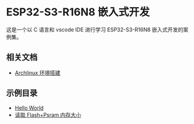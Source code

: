 # ESP32-S3-R16N8 嵌入式开发

这是一个以 C 语言和 vscode IDE 进行学习 ESP32-S3-R16N8 嵌入式开发的案例集。

## 相关文档

- [Archlinux 环境搭建](./docs/Archlinux环境搭建.md)

## 示例目录

- [Hello World](./app/hello_world)
- [读取 Flash+Psram 内存大小](./app/flash_psram_size)
